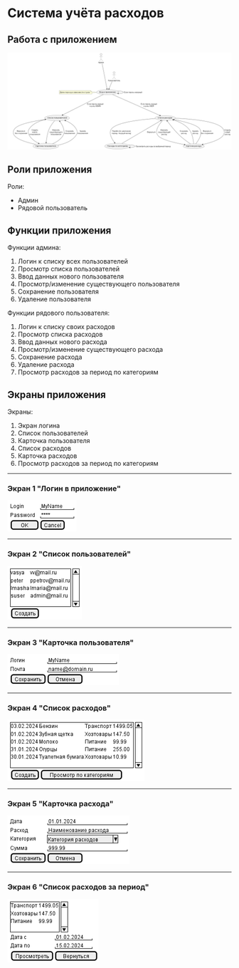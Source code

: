 # Система учёта расходов

## Работа с приложением

![Работа с приложением](./readme.png/main.png)

## Роли приложения

Роли:

- Админ
- Рядовой пользователь

## Функции приложения

Функции админа:

1. Логин к списку всех пользователей
1. Просмотр списка пользователей
1. Ввод данных нового пользователя
1. Просмотр/изменение существующего пользователя
1. Сохранение пользователя
1. Удаление пользователя

Функции рядового пользователя:

1. Логин к списку своих расходов
1. Просмотр списка расходов
1. Ввод данных нового расхода
1. Просмотр/изменение существующего расхода
1. Сохранение расхода
1. Удаление расхода
1. Просмотр расходов за период по категориям

## Экраны приложения

Экраны:

1. Экран логина
1. Список пользователей
1. Карточка пользователя
1. Список расходов
1. Карточка расходов
1. Просмотр расходов за период по категориям

---

### Экран 1 "Логин в приложение"

![Логин в приложение](./readme.png/login.png)

---

### Экран 2 "Список пользователей"

![Список пользователей](./readme.png/users.png)

---

### Экран 3 "Карточка пользователя"

![Карточка пользователя](./readme.png/user.png)

---

### Экран 4 "Список расходов"

![Список расходов](./readme.png/costs.png)

---

### Экран 5 "Карточка расхода"

![Список расходов](./readme.png/cost.png)

---

### Экран 6 "Список расходов за период"

![Список расходов](./readme.png/categories.png)
